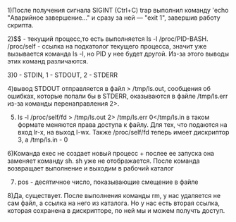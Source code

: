 1)После получения сигнала SIGINT (Ctrl+C) trap выполнил команду 'echo "Аварийное завершение..." и сразу за ней — "exit 1", завершив работу скрипта.

2)$$ - текущий процесс,то есть выполняется ls -l /proc/PID-BASH. /proc/self - ссылка на подкатолог текущего процесса, значит уже вызывается команда ls -l, но PID у нее будет другой. Из-за этого выводы этих команд различаются.

3)0 - STDIN, 1 - STDOUT, 2 - STDERR

4)вывод STDOUT отправляется в файл > /tmp/ls.out, сообщения об ошибках, которые попали бы в STDERR, оказываются в файле /tmp/ls.err из-за команды перенаправления 2>.

5) ls -l /proc/self/fd > /tmp/ls.out 2> /tmp/ls.err 0</tmp/ls.in в таком формате меняются права доступа к файлу. Для тех, что подаются на вход lr-x, на выход l-wx. Также /proc/self/fd теперь имеет дискриптор 3, а /tmp/ls.in - 0

6)Команда exec не создает новый процесс + послее ее запуска она заменяет команду sh. sh уже не отображается. После команда возвращает выполнение и выходим в рабочий каталог

7) pos - десятичное число, показывающие смещение в файле

8)Да, существует. После выполнения команды rm, у нас удаляется не сам файл, а ссылка на него из каталога. Но у нас есть вторая ссылка, которая сохранена в дискрипторе, по ней мы и можем получть доступ.
